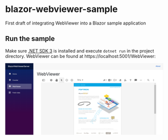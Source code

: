 # blazor-webviewer-sample
First draft of integrating WebViewer into a Blazor sample application

## Run the sample

Make sure [.NET SDK 3](https://dotnet.microsoft.com/download/dotnet-core/3.0) is installed and execute `dotnet run` in the project directory. 
WebViewer can be found at https://localhost:5001/WebViewer:

![](sample.png)
